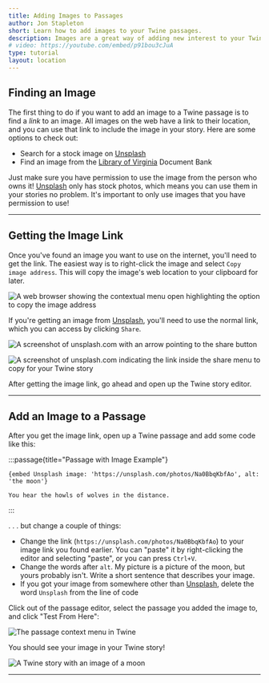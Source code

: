 ```yaml
---
title: Adding Images to Passages
author: Jon Stapleton
short: Learn how to add images to your Twine passages.
description: Images are a great way of adding new interest to your Twine passages. They can convey a mood, provide additional information for the reader, or even create something for the reader to investigate as they make choices to move the story forward. This tutorial demonstrates how to add images from the web to a Twine passage.
# video: https://youtube.com/embed/p91bou3cJuA
type: tutorial
layout: location
---
```


## Finding an Image

The first thing to do if you want to add an image to a Twine passage is to find a *link* to an image. All images on the web have a link to their location, and you can use that link to include the image in your story. Here are some options to check out:

* Search for a stock image on [Unsplash](https://unsplash.com/)
* Find an image from the [Library of Virginia](https://edu.lva.virginia.gov/dbva/) Document Bank

Just make sure you have permission to use the image from the person who owns it! [Unsplash](https://unsplash.com/) only has stock photos, which means you can use them in your stories no problem. It's important to only use images that you have permission to use!

---

## Getting the Image Link

Once you've found an image you want to use on the internet, you'll need to get the link. The easiest way is to right-click the image and select `Copy image address`. This will copy the image's web location to your clipboard for later.

![A web browser showing the contextual menu open highlighting the option to copy the image address](/image-link.png)

If you're getting an image from [Unsplash](https://unsplash.com/), you'll need to use the normal link, which you can access by clicking `Share`.

![A screenshot of unsplash.com with an arrow pointing to the share button](/unsplash-share.png)

![A screenshot of unsplash.com indicating the link inside the share menu to copy for your Twine story](/unsplash-link.png)

After getting the image link, go ahead and open up the Twine story editor.

---

## Add an Image to a Passage

After you get the image link, open up a Twine passage and add some code like this:

:::passage{title="Passage with Image Example"}
```
{embed Unsplash image: 'https://unsplash.com/photos/Na0BbqKbfAo', alt: 'the moon'}

You hear the howls of wolves in the distance.
```
:::

. . . but change a couple of things:

* Change the link (`https://unsplash.com/photos/Na0BbqKbfAo`) to your image link you found earlier. You can "paste" it by right-clicking the editor and selecting "paste", or you can press `Ctrl+V`.
* Change the words after `alt`. My picture is a picture of the moon, but yours probably isn't. Write a short sentence that describes your image.
* If you got your image from somewhere other than [Unsplash](https://unsplash.com/), delete the word `Unsplash` from the line of code

Click out of the passage editor, select the passage you added the image to, and click "Test From Here":

![The passage context menu in Twine](/test-from-here.png)

You should see your image in your Twine story!

![A Twine story with an image of a moon](/twine-image.png)

---